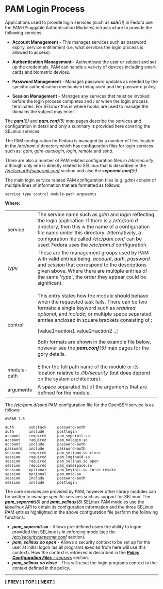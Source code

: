 # PAM Login Process

Applications used to provide login services (such as ***ssh**(1)*) in
Fedora use the PAM (Pluggable Authentication Modules) infrastructure to
provide the following services:

-   **Account Management** - This manages services such as password expiry,
service entitlement (i.e. what services the login process is allowed to
access).

-   **Authentication Management** - Authenticate the user or subject and set
up the credentials. PAM can handle a variety of devices including
smart-cards and biometric devices.

-   **Password Management** - Manages password updates as needed by the
specific authentication mechanism being used and the password policy.

-   **Session Management** - Manages any services that must be invoked
before the login process completes and / or when the login process
terminates. For SELinux this is where hooks are used to manage the
domains the subject may enter.

The ***pam**(8)* and ***pam.conf**(5)* *man* pages describe the services and
configuration in detail and only a summary is provided here covering the
SELinux services.

The PAM configuration for Fedora is managed by a number of files located
in the */etc/pam.d* directory which has configuration files for login
services such as: *gdm*, *gdm-autologin*, *login*, *remote* and *sshd*.

There are also a number of PAM related configuration files in
*/etc/security*, although only one is directly related to SELinux that
is described in the
[*/etc/security/sepermit.conf*](global_config_files.md#etcsecuritysepermit.conf)
section and also the ***sepermit.conf**(5)*.

The main login service related PAM configuration files (e.g. *gdm*)
consist of multiple lines of information that are formatted as follows:

```
service type control module-path arguments
```

**Where:**

<table>
<tbody>
<tr>
<td>service</td>
<td>The service name such as <em>gdm</em> and <em>login</em> reflecting the login application. If there is a <em>/etc/pam.d</em> directory, then this is the name of a configuration file name under this directory. Alternatively, a configuration file called <em>/etc/pam.conf</em> can be used. Fedora uses the <em>/etc/pam.d</em> configuration.</td>
</tr>
<tr>
<td>type</td>
<td>These are the management groups used by PAM with valid entries being: <em>account</em>, <em>auth</em>, <em>password</em> and <em>session</em> that correspond to the descriptions given above. Where there are multiple entries of the same '<em>type</em>', the order they appear could be significant.</td>
</tr>
<tr>
<td>control</td>
<td><p>This entry states how the module should behave when the requested task fails. There can be two formats: a single keyword such as <em>required</em>, <em>optional</em>, and <em>include</em>; or multiple space separated entries enclosed in square brackets consisting of :</p>
<p>  [value1=action1 value2=action2 ..]</p>
<p>Both formats are shown in the example file below, however see the <em><strong>pam.conf</strong>(5)</em> man pages for the gory details. </p></td>
</tr>
<tr>
<td>module-path</td>
<td>Either the full path name of the module or its location relative to <em>/lib/security</em> (but does depend on the system architecture).</td>
</tr>
<tr>
<td>arguments</td>
<td>A space separated list of the arguments that are defined for the module.</td>
</tr>
</tbody>
</table>

The */etc/pam.d/sshd* PAM configuration file for the OpenSSH
service is as follows:

```
#%PAM-1.0

auth       substack     password-auth
auth       include      postlogin
account    required     pam_sepermit.so
account    required     pam_nologin.so
account    include      password-auth
password   include      password-auth
session    required     pam_selinux.so close
session    required     pam_loginuid.so
session    required     pam_selinux.so open
session    required     pam_namespace.so
session    optional     pam_keyinit.so force revoke
session    optional     pam_motd.so
session    include      password-auth
session    include      postlogin
```

The core services are provided by PAM, however other library modules can
be written to manage specific services such as support for SELinux. The
***pam_sepermit**(8)* and ***pam_selinux**(8)* SELinux PAM modules use
the *libselinux* API to obtain its configuration information and the
three SELinux PAM entries highlighted in the above configuration file
perform the following functions:

-   ***pam_sepermit.so*** - Allows pre-defined users the ability to
    logon provided that SELinux is in enforcing mode (see the
    [*/etc/security/sepermit.conf*](global_config_files.md#etcsecuritysepermit.conf)
    section).
-   ***pam_selinux.so open*** - Allows a security context to be set up for
    the user at initial logon (as all programs exec'ed from here will use
    this context). How the context is retrieved is described in the
    [***Policy Configuration Files** - seusers*](policy_config_files.md#seusers)
    section.
-   ***pam_selinux.so close*** - This will reset the login programs context
    to the context defined in the policy.

<!-- %CUTHERE% -->

---
**[[ PREV ]](polyinstantiation.md)** **[[ TOP ]](#)** **[[ NEXT ]](lsm_selinux.md)**
